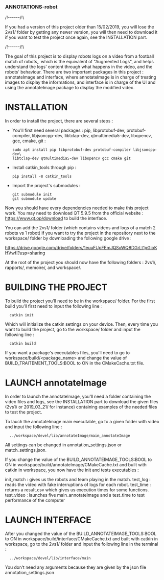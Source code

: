 ### ANNOTATIONS-robot

/!\------/!\

If you had a version of this project older than 15/02/2019, you will lose the
2vs1/ folder by getting any newer version, you will then need to download it
if you want to test the project once again, see the INSTALLATION part.

/!\------/!\

The goal of this project is to display robots logs on a video from a football
match of robots,, which is the equivalent of "Augmented Logs", and helps
understand the logs' content through what happens in the video, and the robots'
behaviour.
There are two important packages in this project : annotateImage and interface, where
annotateImage is in charge of treating images to display the informations, and
interface is in charge of the UI and using the annotateImage package to display the
modified video.

# INSTALLATION

In order to install the project, there are several steps :

- You'll first need several packages : pip, libprotobuf-dev, protobuf-compiler,
libjsoncpp-dev, libtclap-dev, qtmultimedia5-dev, libopencv, gcc, cmake, git :

      sudo apt install pip libprotobuf-dev protobuf-compiler libjsoncpp-dev\
      libtclap-dev qtmultimedia5-dev libopencv gcc cmake git

- Install catkin_tools through pip :

      pip install -U catkin_tools

- Import the project's submodules :

      git submodule init
      git submodule update

Now you should have every dependencies needed to make this project work.
You may need to download QT 5.9.5 from the official website :
https://www.qt.op/download to build the interface.

You can add the 2vs1/ folder (which contains videos and logs of a match 2 robots
vs 1 robot) if you want to try the project in the repository next to the
workspace/ folder by downloading the following google drive :

https://drive.google.com/drive/folders/1euuFUpFEmJQSxWQ8DGrLt1pGioKHVwfI?usp=sharing

At the root of the project you should now have the following folders : 2vs1/,
rapports/, memoire/, and workspace/.


# BUILDING THE PROJECT

To build the project you'll need to be in the workspace/ folder.
For the first build you'll first need to input the following line :

      catkin init

Which will initialize the catkin settings on your device.
Then, every time you want to build the project, go to the workspace/ folder
and input the following line :

      catkin build

If you want a package's executables files, you'll need to go to
workspace/build/<package_name> and change the value of BUILD_TRAITEMENT_TOOLS:BOOL
to ON in the CMakeCache.txt file.

# LAUNCH annotateImage

In order to launch the annotateImage, you'll need a folder containing the video
files and logs, see the INSTALLATION part to download the given files (2vs1/ or
2019_03_21/ for instance) containing examples of the needed files to test the project.

To lauch the annotateImage main executable, go to a given folder with video
and input the following line :

      ../workspace/devel/lib/annotateImage/main_annotateImage

All settings can be changed in annotation_settings.json or match_settings.json.

If you change the value of the BUILD_ANNOTATEIMAGE_TOOLS:BOOL to ON in
workspace/build/annotateImage/CMakeCache.txt and built with catkin in workspace,
you now have the init and tests executables :

init_match : gives us the robots and team playing in the match.
test_log : reads the video with fake interruptions of logs for each robot.
test_time : returns a result.csv which gives us execution times for some functions.
test_video : launches five main_annotateImage and a test_time to test performance
of the computer

# LAUNCH INTERFACE

After you changed the value of the BUILD_ANNOTATEIMAGE_TOOLS:BOOL to ON in
workspace/build/interface/CMakeCache.txt and built with catkin in workspace,
go to the 2vs1/ folder and input the following line in the terminal :

      ../workspace/devel/lib/interface/main

You don't need any arguments because they are given by the json file
annotation_settings.json
